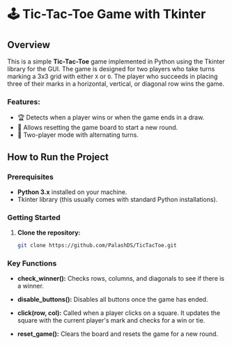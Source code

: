 # 🕹️ Tic-Tac-Toe Game with Tkinter

## Overview
This is a simple **Tic-Tac-Toe** game implemented in Python using the Tkinter library for the GUI. The game is designed for two players who take turns marking a 3x3 grid with either `X` or `O`. The player who succeeds in placing three of their marks in a horizontal, vertical, or diagonal row wins the game.

### Features:
- 🏆 Detects when a player wins or when the game ends in a draw.
- 🔄 Allows resetting the game board to start a new round.
- 👤 Two-player mode with alternating turns.

## How to Run the Project

### Prerequisites
- **Python 3.x** installed on your machine.
- Tkinter library (this usually comes with standard Python installations).

### Getting Started

1. **Clone the repository:**

   ```bash
   git clone https://github.com/PalashDS/TicTacToe.git

### Key Functions
- **check_winner():**
Checks rows, columns, and diagonals to see if there is a winner.

- **disable_buttons():**
Disables all buttons once the game has ended.

- **click(row, col):**
Called when a player clicks on a square. It updates the square with the current player's mark and checks for a win or tie.

- **reset_game():**
Clears the board and resets the game for a new round.